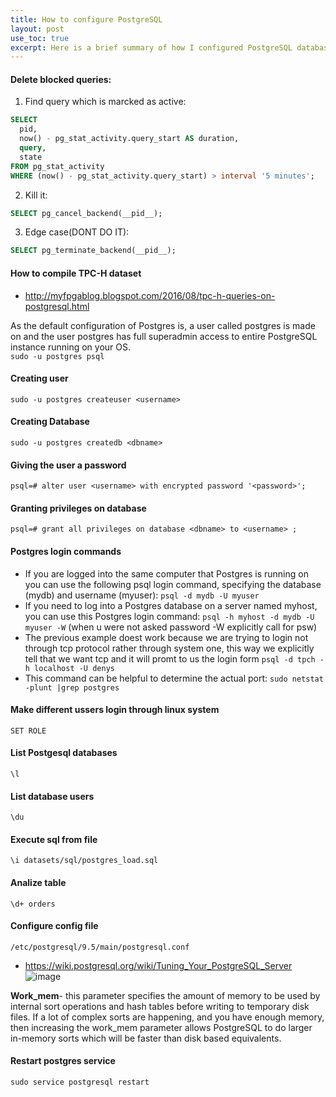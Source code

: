 ```yaml
---
title: How to configure PostgreSQL
layout: post
use_toc: true
excerpt: Here is a brief summary of how I configured PostgreSQL database.
---
```


#### Delete blocked queries:
1. Find query which is marcked as active:
```sql
SELECT
  pid,
  now() - pg_stat_activity.query_start AS duration,
  query,
  state
FROM pg_stat_activity
WHERE (now() - pg_stat_activity.query_start) > interval '5 minutes';
```
2. Kill it:
```sql
SELECT pg_cancel_backend(__pid__);
```
3. Edge case(DONT DO IT):
```sql
SELECT pg_terminate_backend(__pid__);
```

#### How to compile TPC-H dataset 
- http://myfpgablog.blogspot.com/2016/08/tpc-h-queries-on-postgresql.html

As the default configuration of Postgres is, a user called postgres is made on and the user postgres has full 
superadmin access to entire PostgreSQL instance running on your OS.   
```sudo -u postgres psql```
#### Creating user
```sudo -u postgres createuser <username>```
#### Creating Database
```sudo -u postgres createdb <dbname>```
#### Giving the user a password
```sudo -u postgres psql
psql=# alter user <username> with encrypted password '<password>';
```
#### Granting privileges on database
```psql=# grant all privileges on database <dbname> to <username> ;```

#### Postgres login commands
- If you are logged into the same computer that Postgres is running on you can use the following psql login command, specifying the database (mydb) and username (myuser):
```psql -d mydb -U myuser```
- If you need to log into a Postgres database on a server named myhost, you can use this Postgres login command:
```psql -h myhost -d mydb -U myuser -W``` (when u were not asked password -W explicitly call for psw)
- The previous example doest work because we are trying to login not through tcp protocol rather through system one, this way we explicitly tell that we want tcp and it will promt to us the login form
```psql -d tpch -h localhost -U denys```
- This command can be helpful to determine the actual port:
```sudo netstat -plunt |grep postgres```

#### Make different ussers login through linux system 
```SET ROLE```
#### List Postgesql databases
```\l```
#### List database users
```\du```
#### Execute sql from file 
```\i datasets/sql/postgres_load.sql```
#### Analize table 
```\d+ orders```
#### Configure config file
```/etc/postgresql/9.5/main/postgresql.conf```   
- https://wiki.postgresql.org/wiki/Tuning_Your_PostgreSQL_Server   
![image](https://user-images.githubusercontent.com/13698885/50280473-ed7e1700-044c-11e9-9c31-c8fa6de27dee.png)  
 
**Work_mem**- this parameter specifies the amount of memory to be used by internal sort operations and hash tables before writing to temporary disk files. If a lot of complex sorts are happening, and you have enough memory, then increasing the work_mem parameter allows PostgreSQL to do larger in-memory sorts which will be faster than disk based equivalents.
#### Restart postgres service
```sudo service postgresql restart```

